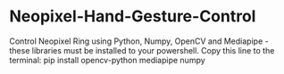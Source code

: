 # Neopixel-Hand-Gesture-Control
 Control Neopixel Ring using Python, Numpy, OpenCV and Mediapipe - these libraries must be installed to your powershell. Copy this line to the terminal:
pip install opencv-python mediapipe numpy

